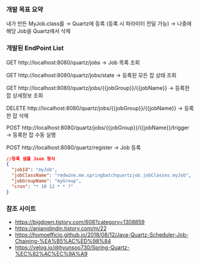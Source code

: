 ### 개발 목표 요약
내가 만든 MyJob.class를
→ Quartz에 등록 (등록 시 파라미터 전달 가능)
→ 나중에 해당 Job을 Quartz에서 삭제

### 개발된 EndPoint List
GET http://localhost:8080/quartz/jobs
→ Job 목록 조회

GET http://localhost:8080/quartz/jobs/state
→ 등록된 모든 잡 상태 조회

GET http://localhost:8080/quartz/jobs/{{jobGroup}}/{{jobName}}
→ 등록한 잡 상세정보 조회

DELETE http://localhost:8080/quartz/jobs/{{jobGroup}}/{{jobName}}
→ 등록한 잡 삭제

POST http://localhost:8080/quartz/jobs/{{jobGroup}}/{{jobName}}/trigger
→ 등록한 잡 수동 실행

POST http://localhost:8080/quartz/register
→ Job 등록

```json
//등록 샘플 Json 형식
{
  "jobId": "myJob",
  "jobClassName": "redwine.me.springbatchquartzjob.jobClasses.myJob",
  "jobGroupName": "myGroup",
  "cron": "* 10 12 * * ?"
}
```

### 참조 사이트

 - https://bigdown.tistory.com/608?category=1308859
 - https://anianidindin.tistory.com/m/22
 - https://homoefficio.github.io/2018/08/12/Java-Quartz-Scheduler-Job-Chaining-%EA%B5%AC%ED%98%84
 - https://velog.io/@hyunsoo730/Spring-Quartz-%EC%82%AC%EC%9A%A9
